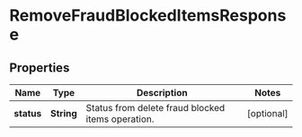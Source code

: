 
# RemoveFraudBlockedItemsResponse

## Properties
Name | Type | Description | Notes
------------ | ------------- | ------------- | -------------
**status** | **String** | Status from delete fraud blocked items operation. |  [optional]




